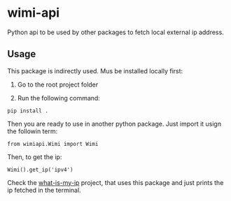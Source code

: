 # wimi-api

Python api to be used by other packages to fetch local external ip address.

## Usage

This package is indirectly used. Mus be installed locally first:

1. Go to the root project folder

2. Run the following command:
```
pip install .
```

Then you are ready to use in another python package. Just import it usign the followin term:
```
from wimiapi.Wimi import Wimi
```

Then, to get the ip:
```
Wimi().get_ip('ipv4')
```

Check the [what-is-my-ip](https://github.com/danilocgsilva/what-is-my-ip) project, that uses this package and just prints the ip fetched in the terminal.
